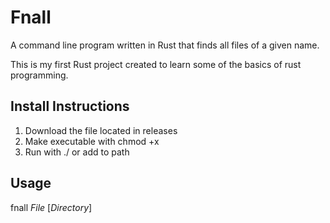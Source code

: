 # Fnall
A command line program written in Rust that finds all files of a given name. 

This is my first Rust project created to learn some of the basics of rust programming. 

## Install Instructions
1. Download the file located in releases
2. Make executable with chmod +x
3. Run with ./ or add to path

## Usage
fnall *File* [*Directory*]


